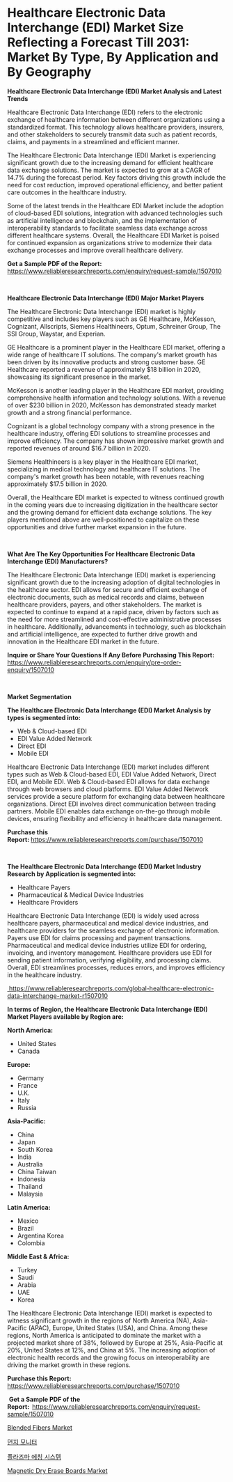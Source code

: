 <p><h1>Healthcare Electronic Data Interchange (EDI) Market Size Reflecting a Forecast Till 2031: Market By Type, By Application and By Geography</h1></p><p><strong>Healthcare Electronic Data Interchange (EDI) Market Analysis and Latest Trends</strong></p>
<p><p>Healthcare Electronic Data Interchange (EDI) refers to the electronic exchange of healthcare information between different organizations using a standardized format. This technology allows healthcare providers, insurers, and other stakeholders to securely transmit data such as patient records, claims, and payments in a streamlined and efficient manner.</p><p>The Healthcare Electronic Data Interchange (EDI) Market is experiencing significant growth due to the increasing demand for efficient healthcare data exchange solutions. The market is expected to grow at a CAGR of 14.7% during the forecast period. Key factors driving this growth include the need for cost reduction, improved operational efficiency, and better patient care outcomes in the healthcare industry.</p><p>Some of the latest trends in the Healthcare EDI Market include the adoption of cloud-based EDI solutions, integration with advanced technologies such as artificial intelligence and blockchain, and the implementation of interoperability standards to facilitate seamless data exchange across different healthcare systems. Overall, the Healthcare EDI Market is poised for continued expansion as organizations strive to modernize their data exchange processes and improve overall healthcare delivery.</p></p>
<p><strong>Get a Sample PDF of the Report:&nbsp;</strong> <a href="https://www.reliableresearchreports.com/enquiry/request-sample/1507010">https://www.reliableresearchreports.com/enquiry/request-sample/1507010</a></p>
<p>&nbsp;</p>
<p><strong>Healthcare Electronic Data Interchange (EDI) Major Market Players</strong></p>
<p><p>The Healthcare Electronic Data Interchange (EDI) market is highly competitive and includes key players such as GE Healthcare, McKesson, Cognizant, Allscripts, Siemens Healthineers, Optum, Schreiner Group, The SSI Group, Waystar, and Experian.</p><p>GE Healthcare is a prominent player in the Healthcare EDI market, offering a wide range of healthcare IT solutions. The company's market growth has been driven by its innovative products and strong customer base. GE Healthcare reported a revenue of approximately $18 billion in 2020, showcasing its significant presence in the market.</p><p>McKesson is another leading player in the Healthcare EDI market, providing comprehensive health information and technology solutions. With a revenue of over $230 billion in 2020, McKesson has demonstrated steady market growth and a strong financial performance.</p><p>Cognizant is a global technology company with a strong presence in the healthcare industry, offering EDI solutions to streamline processes and improve efficiency. The company has shown impressive market growth and reported revenues of around $16.7 billion in 2020.</p><p>Siemens Healthineers is a key player in the Healthcare EDI market, specializing in medical technology and healthcare IT solutions. The company's market growth has been notable, with revenues reaching approximately $17.5 billion in 2020.</p><p>Overall, the Healthcare EDI market is expected to witness continued growth in the coming years due to increasing digitization in the healthcare sector and the growing demand for efficient data exchange solutions. The key players mentioned above are well-positioned to capitalize on these opportunities and drive further market expansion in the future.</p></p>
<p>&nbsp;</p>
<p><strong>What Are The Key Opportunities For Healthcare Electronic Data Interchange (EDI) Manufacturers?</strong></p>
<p><p>The Healthcare Electronic Data Interchange (EDI) market is experiencing significant growth due to the increasing adoption of digital technologies in the healthcare sector. EDI allows for secure and efficient exchange of electronic documents, such as medical records and claims, between healthcare providers, payers, and other stakeholders. The market is expected to continue to expand at a rapid pace, driven by factors such as the need for more streamlined and cost-effective administrative processes in healthcare. Additionally, advancements in technology, such as blockchain and artificial intelligence, are expected to further drive growth and innovation in the Healthcare EDI market in the future.</p></p>
<p><strong>Inquire or Share Your Questions If Any Before Purchasing This Report:</strong> <a href="https://www.reliableresearchreports.com/enquiry/pre-order-enquiry/1507010">https://www.reliableresearchreports.com/enquiry/pre-order-enquiry/1507010</a></p>
<p>&nbsp;</p>
<p><strong>Market Segmentation</strong></p>
<p><strong>The Healthcare Electronic Data Interchange (EDI) Market Analysis by types is segmented into:</strong></p>
<p><ul><li>Web & Cloud-based EDI</li><li>EDI Value Added Network</li><li>Direct EDI</li><li>Mobile EDI</li></ul></p>
<p><p>Healthcare Electronic Data Interchange (EDI) market includes different types such as Web & Cloud-based EDI, EDI Value Added Network, Direct EDI, and Mobile EDI. Web & Cloud-based EDI allows for data exchange through web browsers and cloud platforms. EDI Value Added Network services provide a secure platform for exchanging data between healthcare organizations. Direct EDI involves direct communication between trading partners. Mobile EDI enables data exchange on-the-go through mobile devices, ensuring flexibility and efficiency in healthcare data management.</p></p>
<p><strong>Purchase this Report:&nbsp;</strong><a href="https://www.reliableresearchreports.com/purchase/1507010">https://www.reliableresearchreports.com/purchase/1507010</a></p>
<p>&nbsp;</p>
<p><strong>The Healthcare Electronic Data Interchange (EDI) Market Industry Research by Application is segmented into:</strong></p>
<p><ul><li>Healthcare Payers</li><li>Pharmaceutical & Medical Device Industries</li><li>Healthcare Providers</li></ul></p>
<p><p>Healthcare Electronic Data Interchange (EDI) is widely used across healthcare payers, pharmaceutical and medical device industries, and healthcare providers for the seamless exchange of electronic information. Payers use EDI for claims processing and payment transactions. Pharmaceutical and medical device industries utilize EDI for ordering, invoicing, and inventory management. Healthcare providers use EDI for sending patient information, verifying eligibility, and processing claims. Overall, EDI streamlines processes, reduces errors, and improves efficiency in the healthcare industry.</p></p>
<p><a href="https://www.reliableresearchreports.com/global-healthcare-electronic-data-interchange-market-r1507010">&nbsp;https://www.reliableresearchreports.com/global-healthcare-electronic-data-interchange-market-r1507010</a></p>
<p><strong>In terms of Region, the Healthcare Electronic Data Interchange (EDI) Market Players available by Region are:</strong></p>
<p>
    <p> <strong> North America: </strong>
        <ul>
            <li>United States</li>
            <li>Canada</li>
        </ul>
        </p> 
    <p> <strong> Europe: </strong>
        <ul>
            <li>Germany</li>
            <li>France</li>
            <li>U.K.</li>
            <li>Italy</li>
            <li>Russia</li>
        </ul>
        </p> 
    <p> <strong> Asia-Pacific: </strong>
        <ul>
            <li>China</li>
            <li>Japan</li>
            <li>South Korea</li>
            <li>India</li>
            <li>Australia</li>
            <li>China Taiwan</li>
            <li>Indonesia</li>
            <li>Thailand</li>
            <li>Malaysia</li>
        </ul>
        </p> 
    <p> <strong> Latin America: </strong>
        <ul>
            <li>Mexico</li>
            <li>Brazil</li>
            <li>Argentina Korea</li>
            <li>Colombia</li>
        </ul>
        </p> 
    <p> <strong> Middle East & Africa: </strong>
        <ul>
            <li>Turkey</li>
            <li>Saudi</li>
            <li>Arabia</li>
            <li>UAE</li>
            <li>Korea</li>
        </ul>
    </p>
    </p>
<p><p>The Healthcare Electronic Data Interchange (EDI) market is expected to witness significant growth in the regions of North America (NA), Asia-Pacific (APAC), Europe, United States (USA), and China. Among these regions, North America is anticipated to dominate the market with a projected market share of 38%, followed by Europe at 25%, Asia-Pacific at 20%, United States at 12%, and China at 5%. The increasing adoption of electronic health records and the growing focus on interoperability are driving the market growth in these regions.</p></p>
<p><strong>Purchase this Report: </strong><a href="https://www.reliableresearchreports.com/purchase/1507010">https://www.reliableresearchreports.com/purchase/1507010</a></p>
<p>&nbsp;<strong>Get a Sample PDF of the Report:&nbsp;&nbsp;</strong><a href="https://www.reliableresearchreports.com/enquiry/request-sample/1507010">https://www.reliableresearchreports.com/enquiry/request-sample/1507010</a></p>
<p><strong></strong></p>
<p><p><a href="https://www.linkedin.com/pulse/blended-fibers-market-provides-comprehensive-analysis-ryhoe?trackingId=n63v2wvm%2BXQFaakOIFSbDw%3D%3D">Blended Fibers Market</a></p><p><a href="https://github.com/nuekbpymrrz5/Market-Research-Report-List-2/blob/main/332819061055.md">먼지 모니터</a></p><p><a href="https://github.com/BrettWeberrt8767765/Market-Research-Report-List-1/blob/main/401167061056.md">플라즈마 에칭 시스템</a></p><p><a href="https://www.linkedin.com/pulse/magnetic-dry-erase-boards-market-size-cagr-trends-2024-2030-objfe?trackingId=AWCPrJG%2FJoeg3K0nLwJl6Q%3D%3D">Magnetic Dry Erase Boards Market</a></p></p>